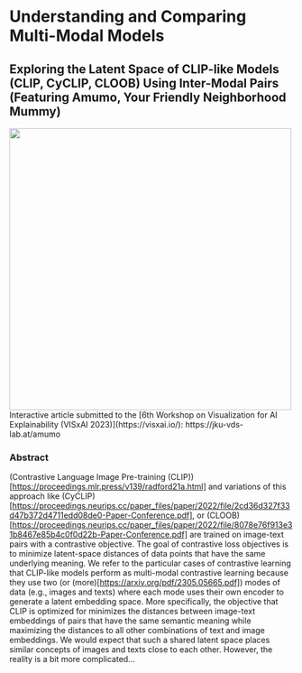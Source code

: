 # Understanding and Comparing Multi-Modal Models
## Exploring the Latent Space of CLIP-like Models (CLIP, CyCLIP, CLOOB) Using Inter-Modal Pairs (Featuring Amumo, Your Friendly Neighborhood Mummy)

<img src="https://github-production-user-asset-6210df.s3.amazonaws.com/45741696/255124758-3a7b6c57-9c1d-4044-b54d-684711622de8.jpg" width="500">
Interactive article submitted to the [6th Workshop on Visualization for AI Explainability (VISxAI 2023)](https://visxai.io/): https://jku-vds-lab.at/amumo 

### Abstract
(Contrastive Language Image Pre-training (CLIP))[https://proceedings.mlr.press/v139/radford21a.html] and variations of this approach like (CyCLIP)[https://proceedings.neurips.cc/paper_files/paper/2022/file/2cd36d327f33d47b372d4711edd08de0-Paper-Conference.pdf], or (CLOOB)[https://proceedings.neurips.cc/paper_files/paper/2022/file/8078e76f913e31b8467e85b4c0f0d22b-Paper-Conference.pdf] are trained on image-text pairs with a contrastive objective. The goal of contrastive loss objectives is to minimize latent-space distances of data points that have the same underlying meaning. We refer to the particular cases of contrastive learning that CLIP-like models perform as multi-modal contrastive learning because they use two (or (more)[https://arxiv.org/pdf/2305.05665.pdf]) modes of data (e.g., images and texts) where each mode uses their own encoder to generate a latent embedding space. More specifically, the objective that CLIP is optimized for minimizes the distances between image-text embeddings of pairs that have the same semantic meaning while maximizing the distances to all other combinations of text and image embeddings.
We would expect that such a shared latent space places similar concepts of images and texts close to each other. However, the reality is a bit more complicated...